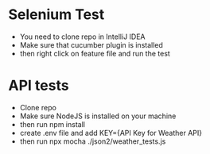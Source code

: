 # Selenium Test
- You need to clone repo in IntelliJ IDEA
- Make sure that cucumber plugin is installed
- then right click on feature file and run the test

# API tests
- Clone repo
- Make sure NodeJS is installed on your machine
- then run npm install
- create .env file and add KEY={API Key for Weather API}
- then run npx mocha ./json2/weather_tests.js
